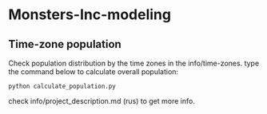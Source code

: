 # Monsters-Inc-modeling

## Time-zone population

Check population distribution by the time zones in the info/time-zones.
type the command below to calculate overall population:

`python calculate_population.py`

check info/project_description.md (rus) to get more info.
